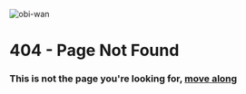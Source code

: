 ![obi-wan](../images/404/Obi-wan.jpeg)
# 404 - Page Not Found
### This is not the page you're looking for, [ move along](/)